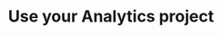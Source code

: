 ---
title: Use your Analytics project
slug: analytics
excerpt: How to use a cluster
section: Getting started
order: 2
---